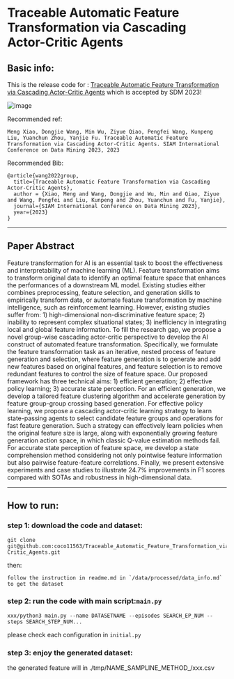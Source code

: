 # Traceable Automatic Feature Transformation via Cascading Actor-Critic Agents
## Basic info:
This is the release code for :
[Traceable Automatic Feature Transformation via Cascading Actor-Critic Agents](https://arxiv.org/abs/2212.13402) 
which is accepted by SDM 2023!


![image](https://user-images.githubusercontent.com/13342088/209976599-863e0586-0748-4e7a-9458-c21d34fe0831.png)

Recommended ref:
```
Meng Xiao, Dongjie Wang, Min Wu, Ziyue Qiao, Pengfei Wang, Kunpeng Liu, Yuanchun Zhou, Yanjie Fu. Traceable Automatic Feature Transformation via Cascading Actor-Critic Agents. SIAM International Conference on Data Mining 2023, 2023
```

Recommended Bib:
```
@article{wang2022group,
  title={Traceable Automatic Feature Transformation via Cascading Actor-Critic Agents},
  author = {Xiao, Meng and Wang, Dongjie and Wu, Min and Qiao, Ziyue and Wang, Pengfei and Liu, Kunpeng and Zhou, Yuanchun and Fu, Yanjie},
  journal={SIAM International Conference on Data Mining 2023},
  year={2023}
}
```
***
## Paper Abstract
Feature transformation for AI is an essential task to boost the effectiveness and interpretability of machine learning (ML). Feature transformation aims to transform original data to identify an optimal feature space that enhances the performances of a downstream ML model. Existing studies either combines preprocessing, feature selection, and generation skills to empirically transform data,  or automate feature transformation by machine intelligence, such as reinforcement learning. However, existing studies suffer from: 1) high-dimensional non-discriminative feature space; 2) inability to represent complex situational states;  3) inefficiency in integrating local and global feature information. To fill the research gap, we propose a novel group-wise cascading actor-critic perspective to develop the AI construct of automated feature transformation. 
Specifically, we formulate the feature transformation task as an iterative, nested process of feature generation and selection, where feature generation is to generate and add new features based on original features, and feature selection is to remove redundant features to control the size of feature space. Our proposed framework has three technical aims: 1) efficient generation; 2) effective policy learning; 3) accurate state perception. For an efficient generation, we develop a tailored feature clustering algorithm and accelerate generation by feature group-group crossing based generation. For effective policy learning, we propose a cascading actor-critic learning strategy to learn state-passing agents to select candidate feature groups and operations for fast feature generation. Such a strategy can effectively learn policies when the original feature size is large, along with exponentially growing feature generation action space, in which classic Q-value estimation methods fail. For accurate state perception of feature space, we develop a state comprehension method considering not only pointwise feature information but also pairwise feature-feature correlations. Finally, we present extensive experiments and case studies to illustrate 24.7\% improvements in F1 scores compared with SOTAs and robustness in high-dimensional data.
***




## How to run:
### step 1: download the code and dataset:
```
git clone git@github.com:coco11563/Traceable_Automatic_Feature_Transformation_via_Cascading_Actor-Critic_Agents.git
```
then:
```
follow the instruction in readme.md in `/data/processed/data_info.md` to get the dataset
```

### step 2: run the code with main script:`main.py`

```
xxx/python3 main.py --name DATASETNAME --episodes SEARCH_EP_NUM --steps SEARCH_STEP_NUM...
```

please check each configuration in `initial.py`

### step 3: enjoy the generated dataset:

the generated feature will in ./tmp/NAME_SAMPLINE_METHOD_/xxx.csv
